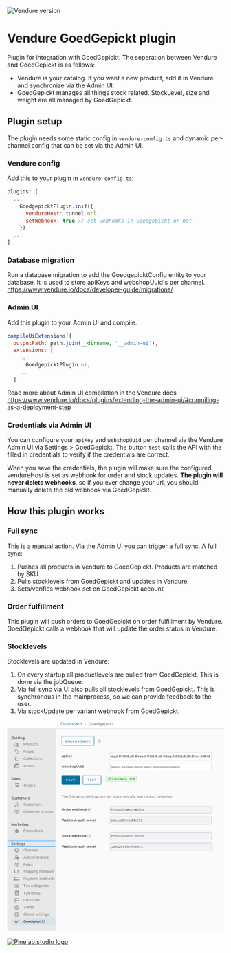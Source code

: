 ![Vendure version](https://img.shields.io/npm/dependency-version/vendure-plugin-goedgepickt/dev/@vendure/core)

# Vendure GoedGepickt plugin

Plugin for integration with GoedGepickt. The seperation between Vendure and GoedGepickt is as follows:

- Vendure is your catalog. If you want a new product, add it in Vendure and synchronize via the Admin UI.
- GoedGepickt manages all things stock related. StockLevel, size and weight are all managed by GoedGepickt.

## Plugin setup

The plugin needs some static config in `vendure-config.ts` and dynamic per-channel config that can be set via the Admin
UI.

### Vendure config

Add this to your plugin in `vendure-config.ts`:

```js
plugins: [
  ...
    GoedgepicktPlugin.init({
      vendureHost: tunnel.url,
      setWebhook: true // set webhooks in Goedgepickt or not
    }),
  ...
]
```

### Database migration

Run a database migration to add the GoedgepicktConfig entity to your database. It is used to store apiKeys and
webshopUuid's per channel.
https://www.vendure.io/docs/developer-guide/migrations/

### Admin UI

Add this plugin to your Admin UI and compile.

```js
compileUiExtensions({
  outputPath: path.join(__dirname, '__admin-ui'),
  extensions: [
    ...
      GoedgepicktPlugin.ui,
    ...
  ]
```

Read more about Admin UI compilation in the Vendure
docs https://www.vendure.io/docs/plugins/extending-the-admin-ui/#compiling-as-a-deployment-step

### Credentials via Admin UI

You can configure your `apiKey` and `webshopUuid` per channel via the Vendure Admin UI via Settings > GoedGepickt. The
button `test`
calls the API with the filled in credentials to verify if the credentials are correct.

When you save the credentials, the plugin will make sure the configured vendureHost is set as webhook for order and
stock updates. **The plugin will never delete webhooks**, so if you ever change your url, you should manually delete the
old webhook via GoedGepickt.

## How this plugin works

### Full sync

This is a manual action. Via the Admin UI you can trigger a full sync. A full sync:

1. Pushes all products in Vendure to GoedGepickt. Products are matched by SKU.
2. Pulls stocklevels from GoedGepickt and updates in Vendure.
3. Sets/verifies webhook set on GoedGepickt account

### Order fulfillment

This plugin will push orders to GoedGepickt on order fulfillment by Vendure. GoedGepickt calls a webhook that will
update the order status in Vendure.

### Stocklevels

Stocklevels are updated in Vendure:

1. On every startup all productlevels are pulled from GoedGepickt. This is done via the jobQueue.
2. Via full sync via UI also pulls all stocklevels from GoedGepickt. This is synchronous in the mainprocess, so we can
   provide feedback to the user.
3. Via stockUpdate per variant webhook from GoedGepickt.

![UI screenshot](./docs/img.png)

[![Pinelab.studio logo](https://pinelab.studio/img/pinelab-logo.png)](https://pinelab.studio)
